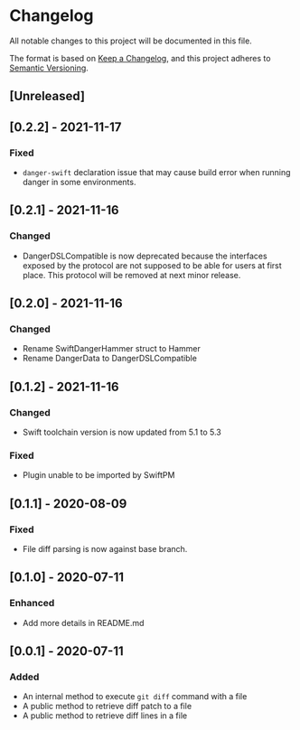 # Changelog

All notable changes to this project will be documented in this file.

The format is based on [Keep a Changelog](https://keepachangelog.com/en/1.0.0/),
and this project adheres to [Semantic Versioning](https://semver.org/spec/v2.0.0.html).

## [Unreleased]

## [0.2.2] - 2021-11-17

### Fixed

- `danger-swift` declaration issue that may cause build error when running danger in some environments.

## [0.2.1] - 2021-11-16

### Changed

- DangerDSLCompatible is now deprecated because the interfaces exposed by the protocol are not supposed to be able for users at first place.
  This protocol will be removed at next minor release.

## [0.2.0] - 2021-11-16

### Changed

- Rename SwiftDangerHammer struct to Hammer
- Rename DangerData to DangerDSLCompatible

## [0.1.2] - 2021-11-16

### Changed

- Swift toolchain version is now updated from 5.1 to 5.3

### Fixed

- Plugin unable to be imported by SwiftPM

## [0.1.1] - 2020-08-09

### Fixed

- File diff parsing is now against base branch.

## [0.1.0] - 2020-07-11

### Enhanced

- Add more details in README.md

## [0.0.1] - 2020-07-11

### Added

- An internal method to execute `git diff` command with a file
- A public method to retrieve diff patch to a file
- A public method to retrieve diff lines in a file
